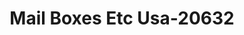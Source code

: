 ---
f_zip-code: 98101
f_state-code: WA
title: Mail Boxes Etc Usa-20632
f_phone: 206-382-9177
f_city-only: Seattle
f_address: Seattle Seattle
f_location-unique-id: '20632'
slug: mail-boxes-etc-usa-20632
updated-on: '2024-05-30T13:46:58.046Z'
created-on: '2024-05-30T13:36:59.803Z'
published-on: '2024-05-30T13:54:32.469Z'
f_city-state: cms/city/seattle-wa.md
f_company: cms/company/mail-boxes-etc-usa.md
f_state: cms/state/washington.md
layout: '[payday-loan].html'
tags: payday-loan
---